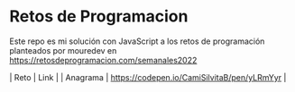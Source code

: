 # Retos de Programacion
Este repo es mi solución con JavaScript a los retos de programación planteados por mouredev en https://retosdeprogramacion.com/semanales2022


 | Reto | Link |
 | Anagrama | https://codepen.io/CamiSilvitaB/pen/yLRmYyr |
 
